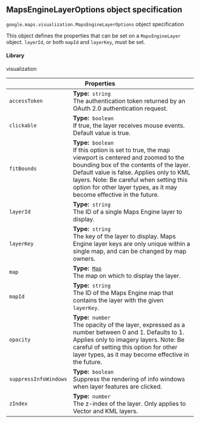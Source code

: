 <h2 id="MapsEngineLayerOptions"> MapsEngineLayerOptions object specification </h2><p>
<code><span itemprop="path">google.maps.visualization</span>.<span itemprop="name">MapsEngineLayerOptions</span></code>
object specification
</p><p>This object defines the properties that can be set on a <code>MapsEngineLayer</code> object. <code>layerId</code>, or both <code>mapId</code> and <code>layerKey</code>, must be set.</p><h4>Library</h4><p>visualization</p><div class="devsite-table-wrapper"><table class="properties responsive" summary="interface MapsEngineLayerOptions - Properties">
<thead>
<tr><th colspan="2">Properties</th>
</tr></thead>
<tbody>
<tr>
<td><code><span>accessToken</span></code></td>
<td><div><strong>Type:</strong>&nbsp; <code>string</code></div>
<div class="desc">The authentication token returned by an OAuth 2.0 authentication request.</div></td>
</tr>
<tr>
<td><code><span>clickable</span></code></td>
<td><div><strong>Type:</strong>&nbsp; <code>boolean</code></div>
<div class="desc">If true, the layer receives mouse events. Default value is true.</div></td>
</tr>
<tr>
<td><code><span>fitBounds</span></code></td>
<td><div><strong>Type:</strong>&nbsp; <code>boolean</code></div>
<div class="desc">If this option is set to true, the map viewport is centered and zoomed to the bounding box of the contents of the layer. Default value is false. Applies only to KML layers. Note: Be careful when setting this option for other layer types, as it may become effective in the future.</div></td>
</tr>
<tr>
<td><code><span>layerId</span></code></td>
<td><div><strong>Type:</strong>&nbsp; <code>string</code></div>
<div class="desc">The ID of a single Maps Engine layer to display.</div></td>
</tr>
<tr>
<td><code><span>layerKey</span></code></td>
<td><div><strong>Type:</strong>&nbsp; <code>string</code></div>
<div class="desc">The key of the layer to display. Maps Engine layer keys are only unique within a single map, and can be changed by map owners.</div></td>
</tr>
<tr>
<td><code><span>map</span></code></td>
<td><div><strong>Type:</strong>&nbsp; <code><a href="https://github.com/amenadiel/google-maps-documentation/blob/master/docs/Map.md">Map</a></code></div>
<div class="desc">The map on which to display the layer.</div></td>
</tr>
<tr>
<td><code><span>mapId</span></code></td>
<td><div><strong>Type:</strong>&nbsp; <code>string</code></div>
<div class="desc">The ID of the Maps Engine map that contains the layer with the given <code>layerKey</code>.</div></td>
</tr>
<tr>
<td><code><span>opacity</span></code></td>
<td><div><strong>Type:</strong>&nbsp; <code>number</code></div>
<div class="desc">The opacity of the layer, expressed as a number between 0 and 1. Defaults to 1. Applies only to imagery layers. Note: Be careful of setting this option for other layer types, as it may become effective in the future.</div></td>
</tr>
<tr>
<td><code><span>suppressInfoWindows</span></code></td>
<td><div><strong>Type:</strong>&nbsp; <code>boolean</code></div>
<div class="desc">Suppress the rendering of info windows when layer features are clicked.</div></td>
</tr>
<tr>
<td><code><span>zIndex</span></code></td>
<td><div><strong>Type:</strong>&nbsp; <code>number</code></div>
<div class="desc">The z-index of the layer. Only applies to Vector and KML layers.</div></td>
</tr>
</tbody>
</table></div>